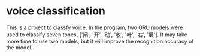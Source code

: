 # voice classification
This is a project to classfy voice.
In the program, two GRU models were used to classify seven tones, ['闭', '开', '动', '收', '叶', '右', '展']. It may take more time to use two models, but it will improve the recognition accuracy of the model. 

